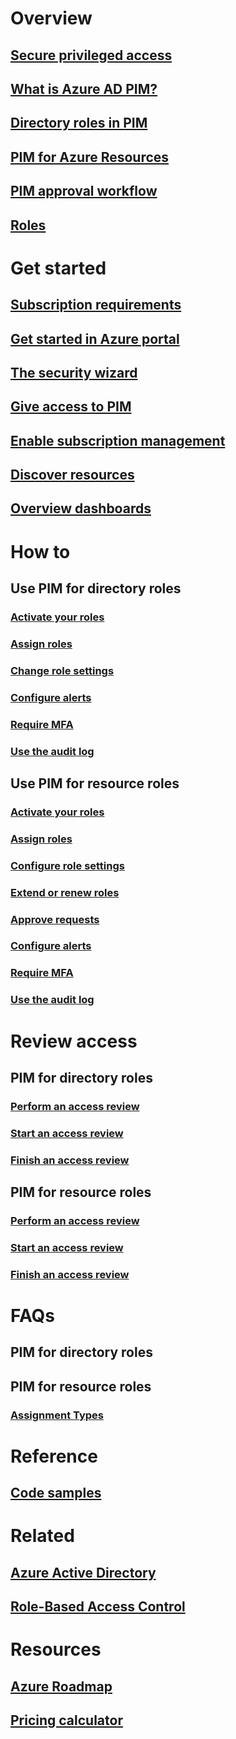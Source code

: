 # Overview
## [Secure privileged access](active-directory-securing-privileged-access.md)
## [What is Azure AD PIM?](../active-directory-privileged-identity-management-configure.md?toc=%2fazure%2factive-directory%2fprivileged-identity-management%2ftoc.json)
## [Directory roles in PIM](../active-directory-privileged-identity-management-roles.md?toc=%2fazure%2factive-directory%2fprivileged-identity-management%2ftoc.json)
## [PIM for Azure Resources](azure-pim-resource-rbac.md)
## [PIM approval workflow](azure-ad-pim-approval-workflow.md)
## [Roles](../active-directory-privileged-identity-management-roles.md?toc=%2fazure%2factive-directory%2fprivileged-identity-management%2ftoc.json)



# Get started
## [Subscription requirements](subscription-requirements.md)
## [Get started in Azure portal](../active-directory-privileged-identity-management-getting-started.md?toc=%2fazure%2factive-directory%2fprivileged-identity-management%2ftoc.json)
## [The security wizard](../active-directory-privileged-identity-management-security-wizard.md?toc=%2fazure%2factive-directory%2fprivileged-identity-management%2ftoc.json)
## [Give access to PIM](../active-directory-privileged-identity-management-how-to-give-access-to-pim.md?toc=%2fazure%2factive-directory%2fprivileged-identity-management%2ftoc.json)
## [Enable subscription management](pim-resource-roles-enable-subscription-management.md)
## [Discover resources](pim-resource-roles-discover-resources.md)
## [Overview dashboards](pim-resource-roles-overview-dashboards.md)

# How to
## Use PIM for directory roles
### [Activate your roles](../active-directory-privileged-identity-management-how-to-activate-role.md?toc=%2fazure%2factive-directory%2fprivileged-identity-management%2ftoc.json)
### [Assign roles](../active-directory-privileged-identity-management-how-to-add-role-to-user.md?toc=%2fazure%2factive-directory%2fprivileged-identity-management%2ftoc.json)
### [Change role settings](../active-directory-privileged-identity-management-how-to-change-default-settings.md?toc=%2fazure%2factive-directory%2fprivileged-identity-management%2ftoc.json)
### [Configure alerts](../active-directory-privileged-identity-management-how-to-configure-security-alerts.md?toc=%2fazure%2factive-directory%2fprivileged-identity-management%2ftoc.json)
### [Require MFA](../active-directory-privileged-identity-management-how-to-require-mfa.md?toc=%2fazure%2factive-directory%2fprivileged-identity-management%2ftoc.json)
### [Use the audit log](../active-directory-privileged-identity-management-how-to-use-audit-log.md?toc=%2fazure%2factive-directory%2fprivileged-identity-management%2ftoc.json)
## Use PIM for resource roles
### [Activate your roles](pim-resource-roles-activate-your-roles.md)
### [Assign roles](pim-resource-roles-assign-roles.md)
### [Configure role settings](pim-resource-roles-configure-role-settings.md)
### [Extend or renew roles](pim-resource-roles-renew-extend.md)
### [Approve requests](pim-resource-roles-approval-workflow.md)
### [Configure alerts](pim-resource-roles-configure-alerts.md)
### [Require MFA](pim-resource-roles-require-mfa.md)
### [Use the audit log](pim-resource-roles-use-the-audit-log.md)

# Review access
## PIM for directory roles
### [Perform an access review](../active-directory-privileged-identity-management-how-to-perform-security-review.md?toc=%2fazure%2factive-directory%2fprivileged-identity-management%2ftoc.json)
### [Start an access review](../active-directory-privileged-identity-management-how-to-start-security-review.md?toc=%2fazure%2factive-directory%2fprivileged-identity-management%2ftoc.json)
### [Finish an access review](../active-directory-privileged-identity-management-how-to-complete-review.md?toc=%2fazure%2factive-directory%2fprivileged-identity-management%2ftoc.json)
## PIM for resource roles
### [Perform an access review](pim-resource-roles-perform-access-review.md)
### [Start an access review](pim-resource-roles-start-access-review.md)
### [Finish an access review](pim-resource-roles-complete-access-review.md)

# FAQs
## PIM for directory roles
## PIM for resource roles
### [Assignment Types](pim-resource-roles-eligible-visibility.md)

# Reference
## [Code samples](https://azure.microsoft.com/resources/samples/?service=active-directory)

# Related
## [Azure Active Directory](/azure/active-directory/)
## [Role-Based Access Control](../../role-based-access-control/overview.md)
# Resources
## [Azure Roadmap](https://azure.microsoft.com/roadmap/?category=security-identity)
## [Pricing calculator](https://azure.microsoft.com/pricing/calculator/)
